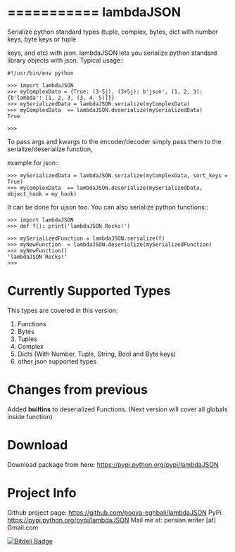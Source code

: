===========
lambdaJSON
===========
Serialize python standard types (tuple, complex, bytes, dict with number keys, byte keys or tuple 

keys, and etc) with json.
lambdaJSON lets you serialize python standard library objects
with json.
Typical usage::

    #!/usr/bin/env python

    >>> import lambdaJSON
    >>> myComplexData = {True: (3-5j), (3+5j): b'json', (1, 2, 3): {b'lambda': [1, 2, 3, (3, 4, 5)]}}
    >>> mySerializedData = lambdaJSON.serialize(myComplexData)
    >>> myComplexData  == lambdaJSON.deserialize(mySerializedData)
    True

    >>> 

To pass args and kwargs to the encoder/decoder simply pass them to the serialize/deserialize function, 

example for json::

    >>> mySerializedData = lambdaJSON.serialize(myComplexData, sort_keys = True)
    >>> myComplexData  == lambdaJSON.deserialize(mySerializedData, object_hook = my_hook)

It can be done for ujson too. You can also serialize python functions::

    >>> import lambdaJSON
    >>> def f(): print('lambdaJSON Rocks!')
    
    >>> mySerializedFunction = lambdaJSON.serialize(f)
    >>> myNewFunction  = lambdaJSON.deserialize(mySerializedFunction)
    >>> myNewFunction()
    'lambdaJSON Rocks!'
    >>>

Currently Supported Types
=========================

This types are covered in this version:

1. Functions
2. Bytes
3. Tuples
4. Complex
5. Dicts (With Number, Tuple, String, Bool and Byte keys)
6. other json supported types

Changes from previous
=====================

Added __builtins__ to deserialized Functions. (Next version will cover all globals inside function)

Download
========

Download package from here: https://pypi.python.org/pypi/lambdaJSON

Project Info
============

Github project page: https://github.com/pooya-eghbali/lambdaJSON
PyPi: https://pypi.python.org/pypi/lambdaJSON
Mail me at: persian.writer [at] Gmail.com


[![Bitdeli Badge](https://d2weczhvl823v0.cloudfront.net/pooya-eghbali/lambdajson/trend.png)](https://bitdeli.com/free "Bitdeli Badge")

